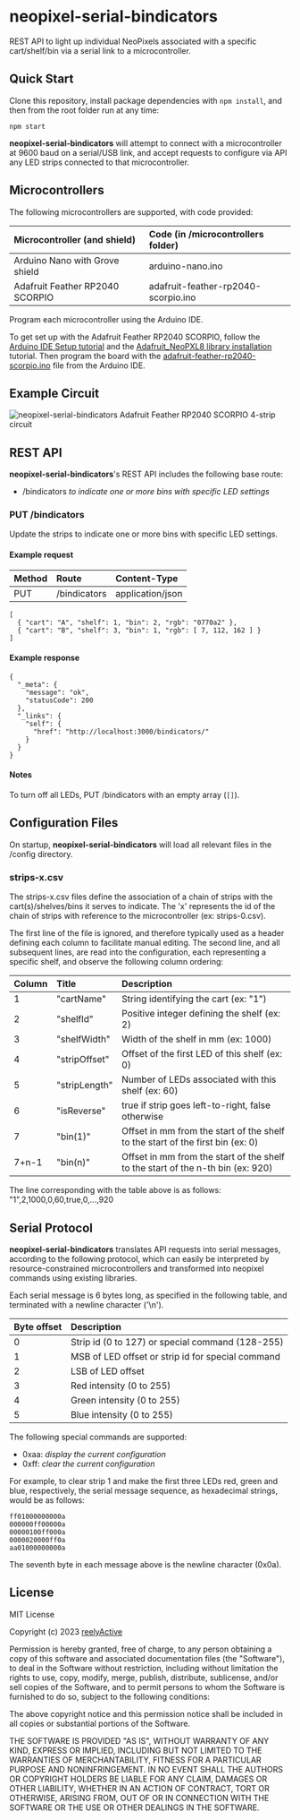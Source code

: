 neopixel-serial-bindicators
===========================

REST API to light up individual NeoPixels associated with a specific cart/shelf/bin via a serial link to a microcontroller.


Quick Start
-----------

Clone this repository, install package dependencies with `npm install`, and then from the root folder run at any time:

    npm start

__neopixel-serial-bindicators__ will attempt to connect with a microcontroller at 9600 baud on a serial/USB link, and accept requests to configure via API any LED strips connected to that microcontroller.


Microcontrollers
----------------

The following microcontrollers are supported, with code provided:

| Microcontroller (and shield)    | Code (in /microcontrollers folder)  |
|:--------------------------------|:------------------------------------|
| Arduino Nano with Grove shield  | arduino-nano.ino                    |
| Adafruit Feather RP2040 SCORPIO | adafruit-feather-rp2040-scorpio.ino |

Program each microcontroller using the Arduino IDE.

To get set up with the Adafruit Feather RP2040 SCORPIO, follow the [Arduino IDE Setup tutorial](https://learn.adafruit.com/introducing-feather-rp2040-scorpio/arduino-ide-setup) and the [Adafruit_NeoPXL8 library installation](https://learn.adafruit.com/introducing-feather-rp2040-scorpio/adafruit_neopxl8) tutorial.  Then program the board with the [adafruit-feather-rp2040-scorpio.ino](microcontrollers/adafruit-feather-rp2040-scorpio.ino) file from the Arduino IDE. 


Example Circuit
---------------

![neopixel-serial-bindicators Adafruit Feather RP2040 SCORPIO 4-strip circuit](https://reelyactive.github.io/neopixel-serial-bindicators/images/scorpio-4-circuit.png)


REST API
--------

__neopixel-serial-bindicators__'s REST API includes the following base route:
- /bindicators _to indicate one or more bins with specific LED settings_

### PUT /bindicators

Update the strips to indicate one or more bins with specific LED settings.

#### Example request

| Method | Route        | Content-Type     |
|:-------|:-------------|:-----------------|
| PUT    | /bindicators | application/json |

    [
      { "cart": "A", "shelf": 1, "bin": 2, "rgb": "0770a2" },
      { "cart": "B", "shelf": 3, "bin": 1, "rgb": [ 7, 112, 162 ] }
    ]

#### Example response

    {
      "_meta": {
        "message": "ok",
        "statusCode": 200
      },
      "_links": {
        "self": {
          "href": "http://localhost:3000/bindicators/"
        }
      }
    }

#### Notes

To turn off all LEDs, PUT /bindicators with an empty array (`[]`).


Configuration Files
-------------------

On startup, __neopixel-serial-bindicators__ will load all relevant files in the /config directory.

### strips-x.csv

The strips-x.csv files define the association of a chain of strips with the cart(s)/shelves/bins it serves to indicate.  The 'x' represents the id of the chain of strips with reference to the microcontroller (ex: strips-0.csv).

The first line of the file is ignored, and therefore typically used as a header defining each column to facilitate manual editing.  The second line, and all subsequent lines, are read into the configuration, each representing a specific shelf, and observe the following column ordering:

| Column | Title         | Description                                        |
|:-------|:--------------|:---------------------------------------------------|
| 1      | "cartName"    | String identifying the cart (ex: "1")              |
| 2      | "shelfId"     | Positive integer defining the shelf (ex: 2)        |
| 3      | "shelfWidth"  | Width of the shelf in mm (ex: 1000)                |
| 4      | "stripOffset" | Offset of the first LED of this shelf (ex: 0)      |
| 5      | "stripLength" | Number of LEDs associated with this shelf (ex: 60) |
| 6      | "isReverse"   | true if strip goes left-to-right, false otherwise  |
| 7      | "bin(1)"      | Offset in mm from the start of the shelf to the start of the first bin (ex: 0) |
| 7+n-1  | "bin(n)"      | Offset in mm from the start of the shelf to the start of the n-th bin (ex: 920) |

The line corresponding with the table above is as follows:
    "1",2,1000,0,60,true,0,...,920


Serial Protocol
---------------

__neopixel-serial-bindicators__ translates API requests into serial messages, according to the following protocol, which can easily be interpreted by resource-constrained microcontrollers and transformed into neopixel commands using existing libraries.

Each serial message is 6 bytes long, as specified in the following table, and terminated with a newline character ('\n').

| Byte offset | Description                                       |
|:------------|:--------------------------------------------------|
| 0           | Strip id (0 to 127) or special command (128-255)  |
| 1           | MSB of LED offset or strip id for special command |
| 2           | LSB of LED offset                                 |
| 3           | Red intensity (0 to 255)                          |
| 4           | Green intensity (0 to 255)                        |
| 5           | Blue intensity (0 to 255)                         |

The following special commands are supported:
- 0xaa: _display the current configuration_
- 0xff: _clear the current configuration_

For example, to clear strip 1 and make the first three LEDs red, green and blue, respectively, the serial message sequence, as hexadecimal strings, would be as follows:

    ff01000000000a
    000000ff00000a
    00000100ff000a
    0000020000ff0a
    aa01000000000a

The seventh byte in each message above is the newline character (0x0a).


License
-------

MIT License

Copyright (c) 2023 [reelyActive](https://www.reelyactive.com)

Permission is hereby granted, free of charge, to any person obtaining a copy of this software and associated documentation files (the "Software"), to deal in the Software without restriction, including without limitation the rights to use, copy, modify, merge, publish, distribute, sublicense, and/or sell copies of the Software, and to permit persons to whom the Software is furnished to do so, subject to the following conditions:

The above copyright notice and this permission notice shall be included in all copies or substantial portions of the Software.

THE SOFTWARE IS PROVIDED "AS IS", WITHOUT WARRANTY OF ANY KIND, EXPRESS OR 
IMPLIED, INCLUDING BUT NOT LIMITED TO THE WARRANTIES OF MERCHANTABILITY, 
FITNESS FOR A PARTICULAR PURPOSE AND NONINFRINGEMENT. IN NO EVENT SHALL THE 
AUTHORS OR COPYRIGHT HOLDERS BE LIABLE FOR ANY CLAIM, DAMAGES OR OTHER 
LIABILITY, WHETHER IN AN ACTION OF CONTRACT, TORT OR OTHERWISE, ARISING FROM, 
OUT OF OR IN CONNECTION WITH THE SOFTWARE OR THE USE OR OTHER DEALINGS IN 
THE SOFTWARE.
